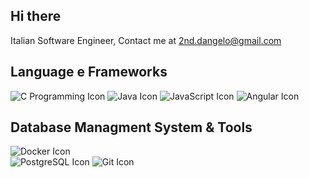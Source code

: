 ## Hi there 
Italian Software Engineer, Contact me at 2nd.dangelo@gmail.com

## Language e Frameworks
![C Programming Icon](https://img.icons8.com/color/48/000000/c-programming.png)
![Java Icon](https://img.icons8.com/color/48/000000/java-coffee-cup-logo.png)
![JavaScript Icon](https://img.icons8.com/color/48/000000/javascript.png)
![Angular Icon](https://img.icons8.com/color/48/000000/angularjs.png)


## Database Managment System & Tools
![Docker Icon](https://img.icons8.com/color/48/000000/docker.png)  
![PostgreSQL Icon](https://img.icons8.com/color/48/000000/postgreesql.png)
![Git Icon](https://img.icons8.com/color/48/000000/git.png)  
<!--
**nicola-dg/nicola-dg** is a ✨ _special_ ✨ repository because its `README.md` (this file) appears on your GitHub profile.

Here are some ideas to get you started:

- 🔭 I’m currently working on ...
- 🌱 I’m currently learning ...
- 👯 I’m looking to collaborate on ...
- 🤔 I’m looking for help with ...
- 💬 Ask me about ...
- 📫 How to reach me: ...
- 😄 Pronouns: ...
- ⚡ Fun fact: ...
-->

